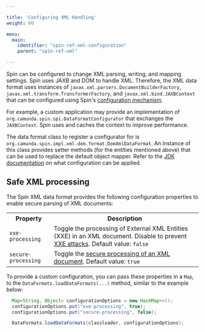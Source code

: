 ```yaml
---

title: 'Configuring XML Handling'
weight: 60

menu:
  main:
    identifier: "spin-ref-xml-configuration"
    parent: "spin-ref-xml"

---
```


Spin can be configured to change XML parsing, writing, and mapping settings. Spin uses JAXB and DOM to handle XML. 
Therefore, the XML data format uses instances of `javax.xml.parsers.DocumentBuilderFactory`, 
`javax.xml.transform.TransformerFactory`, and `javax.xml.bind.JAXBContext` that can be configured using Spin's 
[configuration mechanism](../../reference/spin/extending-spin.md#configuring-data-formats).

For example, a custom application may provide an implementation of `org.camunda.spin.spi.DataFormatConfigurator` that exchanges 
the `JAXBContext`. Spin uses and caches the context to improve performance.

The data format class to register a configurator for is `org.camunda.spin.impl.xml.dom.format.DomXmlDataFormat`. 
An instance of this class provides setter methods (for the entities mentioned above) that can be used to replace the 
default object mapper. Refer to the [JDK documentation](http://docs.oracle.com/javase/8/docs/api/) on what 
configuration can be applied.

## Safe XML processing

The Spin XML data format provides the following configuration properties to enable secure parsing of XML documents:

<table class="table table-striped">
  <tr>
    <th>Property</th>
    <th>Description</th>
  </tr>
  <tr>
    <td><code>xxe-processing</code></td>
    <td>Toggle the processing of External XML Entities (XXE) in an XML document. Disable to prevent 
        <a href="https://en.wikipedia.org/wiki/XML_external_entity_attack">XXE attacks</a>. Default value: 
        <code>false</code>
    </td>
  </tr>
  <tr>
    <td><code>secure-processing</code></td>
    <td>Toggle the <a href="https://docs.oracle.com/en/java/javase/13/security/java-api-xml-processing-jaxp-security-guide.html">secure processing of an XML document</a>. 
        Default value: <code>true</code>
    </td>
  </tr>
</table>

To provide a custom configuration, you can pass these properties in a `Map`, to the `DataFormats.loadDataFormats(...)` 
method, similar to the example below:

```java
  Map<String, Object> configurationOptions = new HashMap<>();
  configurationOptions.put("xxe-processing", true);
  configurationOptions.put("secure-processing", false);

  DataFormats.loadDataFormats(classloader, configurationOptions);
```